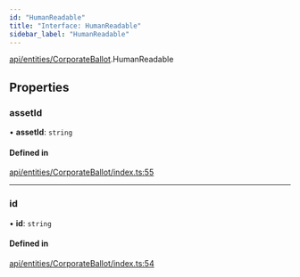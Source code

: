 ```yaml
---
id: "HumanReadable"
title: "Interface: HumanReadable"
sidebar_label: "HumanReadable"
---
```


[api/entities/CorporateBallot](../../../../../modules/API/Entities/CorporateBallot/CorporateBallot.md).HumanReadable

## Properties

### assetId

• **assetId**: `string`

#### Defined in

[api/entities/CorporateBallot/index.ts:55](https://github.com/PolymeshAssociation/polymesh-sdk/blob/fbf6882d0/src/api/entities/CorporateBallot/index.ts#L55)

___

### id

• **id**: `string`

#### Defined in

[api/entities/CorporateBallot/index.ts:54](https://github.com/PolymeshAssociation/polymesh-sdk/blob/fbf6882d0/src/api/entities/CorporateBallot/index.ts#L54)
